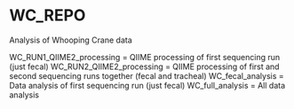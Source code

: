 # WC_REPO
Analysis of Whooping Crane data

WC_RUN1_QIIME2_processing = QIIME processing of first sequencing run (just fecal)
WC_RUN2_QIIME2_processing = QIIME processing of first and second sequencing runs together (fecal and tracheal)
WC_fecal_analysis = Data analysis of first sequencing run (just fecal)
WC_full_analysis = All data analysis
